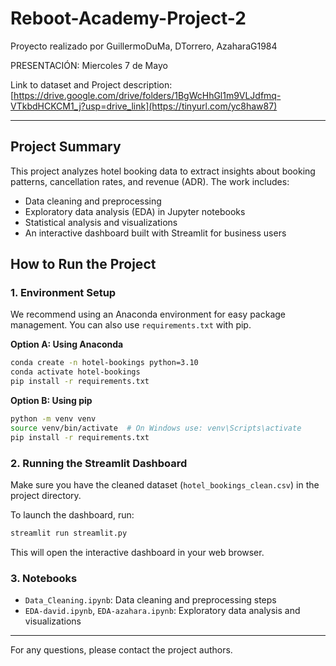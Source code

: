# Reboot-Academy-Project-2

Proyecto realizado por GuillermoDuMa, DTorrero, AzaharaG1984

PRESENTACIÓN: Miercoles 7 de Mayo

Link to dataset and Project description: [https://drive.google.com/drive/folders/1BgWcHhGl1m9VLJdfmq-VTkbdHCKCM1_j?usp=drive_link](https://tinyurl.com/yc8haw87)

---

## Project Summary

This project analyzes hotel booking data to extract insights about booking patterns, cancellation rates, and revenue (ADR). The work includes:
- Data cleaning and preprocessing
- Exploratory data analysis (EDA) in Jupyter notebooks
- Statistical analysis and visualizations
- An interactive dashboard built with Streamlit for business users

## How to Run the Project

### 1. Environment Setup

We recommend using an Anaconda environment for easy package management. You can also use `requirements.txt` with pip.

**Option A: Using Anaconda**
```bash
conda create -n hotel-bookings python=3.10
conda activate hotel-bookings
pip install -r requirements.txt
```

**Option B: Using pip**
```bash
python -m venv venv
source venv/bin/activate  # On Windows use: venv\Scripts\activate
pip install -r requirements.txt
```

### 2. Running the Streamlit Dashboard

Make sure you have the cleaned dataset (`hotel_bookings_clean.csv`) in the project directory.

To launch the dashboard, run:
```bash
streamlit run streamlit.py
```
This will open the interactive dashboard in your web browser.

### 3. Notebooks
- `Data_Cleaning.ipynb`: Data cleaning and preprocessing steps
- `EDA-david.ipynb`, `EDA-azahara.ipynb`: Exploratory data analysis and visualizations

---

For any questions, please contact the project authors.
